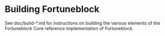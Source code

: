Building Fortuneblock
=============

See doc/build-*.md for instructions on building the various
elements of the Fortuneblock Core reference implementation of Fortuneblock.

